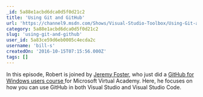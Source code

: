 ```yaml
---
_id: 5a88e1acbd6dca0d5f0d21c2
title: 'Using Git and GitHub'
url: 'https://channel9.msdn.com/Shows/Visual-Studio-Toolbox/Using-Git-and-GitHub'
category: 5a88e1acbd6dca0d5f0d21c2
slug: 'using-git-and-github'
user_id: 5a83ce59d6eb0005c4ecda2c
username: 'bill-s'
createdOn: '2016-10-15T07:15:56.000Z'
tags: []
---
```


In this episode, Robert is joined by <a title="upper banner" href="https://twitter.com/codefoster">Jeremy Foster</a>, who just did a <a title="upper banner" href="http://codefoster.com/githubmva">GitHub for Windows users course </a>for Microsoft Virtual Academy. Here, he focuses on how you can use GitHub in both Visual Studio and Visual Studio Code.
